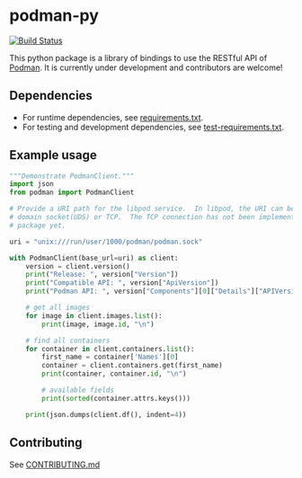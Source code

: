 # podman-py
[![Build Status](https://api.cirrus-ci.com/github/containers/podman-py.svg)](https://cirrus-ci.com/github/containers/podman-py/main)

This python package is a library of bindings to use the RESTful API of [Podman](https://github.com/containers/podman).
It is currently under development and contributors are welcome!


## Dependencies

* For runtime dependencies, see [requirements.txt](https://github.com/containers/podman-py/blob/main/requirements.txt).
* For testing and development dependencies, see [test-requirements.txt](https://github.com/containers/podman-py/blob/main/test-requirements.txt).

## Example usage

```python
"""Demonstrate PodmanClient."""
import json
from podman import PodmanClient

# Provide a URI path for the libpod service.  In libpod, the URI can be a unix
# domain socket(UDS) or TCP.  The TCP connection has not been implemented in this
# package yet.

uri = "unix:///run/user/1000/podman/podman.sock"

with PodmanClient(base_url=uri) as client:
    version = client.version()
    print("Release: ", version["Version"])
    print("Compatible API: ", version["ApiVersion"])
    print("Podman API: ", version["Components"][0]["Details"]["APIVersion"], "\n")

    # get all images
    for image in client.images.list():
        print(image, image.id, "\n")

    # find all containers
    for container in client.containers.list():
        first_name = container['Names'][0]
        container = client.containers.get(first_name)
        print(container, container.id, "\n")

        # available fields
        print(sorted(container.attrs.keys()))

    print(json.dumps(client.df(), indent=4))
```

## Contributing

See [CONTRIBUTING.md](https://github.com/containers/podman-py/blob/main/CONTRIBUTING.md)
